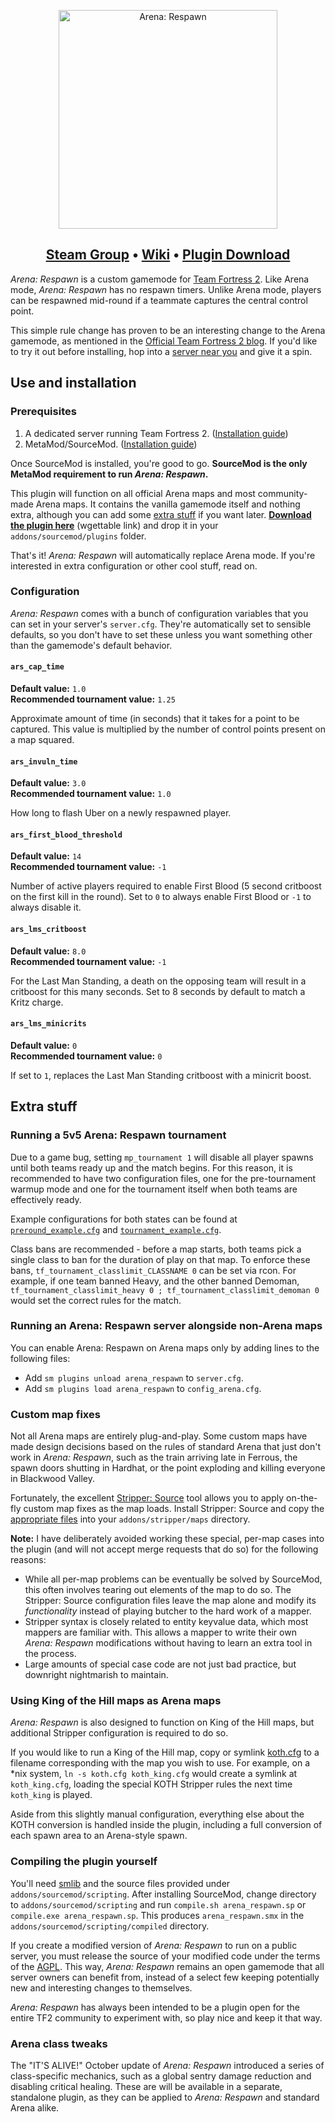 <p align="center"><img src="https://raw.githubusercontent.com/awkisopen/arena-respawn/master/media/arena_respawn_brand_512.png" alt="Arena: Respawn" width="350px" /><br /><h2 align="center"><a href="http://steamcommunity.com/groups/ArenaRespawn">Steam Group</a> &bull; <a href="http://wiki.respawn.tf">Wiki</a> &bull; <a href ="https://github.com/awkisopen/arena-respawn/raw/master/addons/sourcemod/plugins/arena_respawn.smx">Plugin Download</a></h2></p>

*Arena: Respawn* is a custom gamemode for [Team Fortress 2](http://www.teamfortress.com). Like Arena mode, *Arena: Respawn* has no respawn timers. Unlike Arena mode, players can be respawned mid-round if a teammate captures the central control point.

This simple rule change has proven to be an interesting change to the Arena gamemode, as mentioned in the [Official Team Fortress 2 blog](http://www.teamfortress.com/post.php?id=14487). If you'd like to try it out before installing, hop into a [server near you](http://steam.respawn.tf) and give it a spin.

## Use and installation

### Prerequisites
1. A dedicated server running Team Fortress 2. ([Installation guide](https://wiki.teamfortress.com/wiki/Dedicated_server_configuration))
2. MetaMod/SourceMod. ([Installation guide](https://wiki.alliedmods.net/Installing_SourceMod_(simple)))

Once SourceMod is installed, you're good to go. **SourceMod is the only MetaMod requirement to run *Arena: Respawn*.**

This plugin will function on all official Arena maps and most community-made Arena maps. It contains the vanilla gamemode itself and nothing extra, although you can add some [extra stuff](#extra-stuff) if you want later. **[Download the plugin here](addons/sourcemod/plugins/arena_respawn.smx?raw=1)** (wgettable link) and drop it in your `addons/sourcemod/plugins` folder.

That's it! *Arena: Respawn* will automatically replace Arena mode. If you're interested in extra configuration or other cool stuff, read on.

### Configuration

*Arena: Respawn* comes with a bunch of configuration variables that you can set in your server's `server.cfg`. They're automatically set to sensible defaults, so you don't have to set these unless you want something other than the gamemode's default behavior.

#### `ars_cap_time`
**Default value:** `1.0`  
**Recommended tournament value:** `1.25`

Approximate amount of time (in seconds) that it takes for a point to be captured. This value is multiplied by the number of control points present on a map squared.

#### `ars_invuln_time`
**Default value:** `3.0`  
**Recommended tournament value:** `1.0`

How long to flash Uber on a newly respawned player.

#### `ars_first_blood_threshold`
**Default value:** `14`  
**Recommended tournament value:** `-1`

Number of active players required to enable First Blood (5 second critboost on the first kill in the round). Set to `0` to always enable First Blood or `-1` to always disable it.

#### `ars_lms_critboost`
**Default value:** `8.0`  
**Recommended tournament value:** `-1`

For the Last Man Standing, a death on the opposing team will result in a critboost for this many seconds. Set to 8 seconds by default to match a Kritz charge.

#### `ars_lms_minicrits`  
**Default value:** `0`  
**Recommended tournament value:** `0`

If set to `1`, replaces the Last Man Standing critboost with a minicrit boost.

## Extra stuff

### Running a 5v5 Arena: Respawn tournament
Due to a game bug, setting `mp_tournament 1` will disable all player spawns until both teams ready up and the match begins. For this reason, it is recommended to have two configuration files, one for the pre-tournament warmup mode and one for the tournament itself when both teams are effectively ready.

Example configurations for both states can be found at [`preround_example.cfg`](cfg/preround_example.cfg) and [`tournament_example.cfg`](cfg/tournament_example.cfg).

Class bans are recommended - before a map starts, both teams pick a single class to ban for the duration of play on that map. To enforce these bans, `tf_tournament_classlimit_CLASSNAME 0` can be set via rcon. For example, if one team banned Heavy, and the other banned Demoman, `tf_tournament_classlimit_heavy 0 ; tf_tournament_classlimit_demoman 0` would set the correct rules for the match.

### Running an Arena: Respawn server alongside non-Arena maps
You can enable Arena: Respawn on Arena maps only by adding lines to the following files:
* Add `sm plugins unload arena_respawn` to `server.cfg`.
* Add `sm plugins load arena_respawn` to `config_arena.cfg`.

### Custom map fixes

Not all Arena maps are entirely plug-and-play. Some custom maps have made design decisions based on the rules of standard Arena that just don't work in *Arena: Respawn*, such as the train arriving late in Ferrous, the spawn doors shutting in Hardhat, or the point exploding and killing everyone in Blackwood Valley.

Fortunately, the excellent [Stripper: Source](http://www.bailopan.net/stripper/) tool allows you to apply on-the-fly custom map fixes as the map loads. Install Stripper: Source and copy the [appropriate files](addons/stripper/maps) into your `addons/stripper/maps` directory.

**Note:** I have deliberately avoided working these special, per-map cases into the plugin (and will not accept merge requests that do so) for the following reasons:
- While all per-map problems can be eventually be solved by SourceMod, this often involves tearing out elements of the map to do so. The Stripper: Source configuration files leave the map alone and modify its *functionality* instead of playing butcher to the hard work of a mapper.
- Stripper syntax is closely related to entity keyvalue data, which most mappers are familiar with. This allows a mapper to write their own *Arena: Respawn* modifications without having to learn an extra tool in the process.
- Large amounts of special case code are not just bad practice, but downright nightmarish to maintain.

### Using King of the Hill maps as Arena maps

*Arena: Respawn* is also designed to function on King of the Hill maps, but additional Stripper configuration is required to do so.

If you would like to run a King of the Hill map, copy or symlink [koth.cfg](addons/stripper/maps/koth.cfg) to a filename corresponding with the map you wish to use. For example, on a \*nix system, `ln -s koth.cfg koth_king.cfg` would create a symlink at `koth_king.cfg`, loading the special KOTH Stripper rules the next time `koth_king` is played.

Aside from this slightly manual configuration, everything else about the KOTH conversion is handled inside the plugin, including a full conversion of each spawn area to an Arena-style spawn.

### Compiling the plugin yourself

You'll need [smlib](https://www.sourcemodplugins.org/smlib/) and the source files provided under `addons/sourcemod/scripting`. After installing SourceMod, change directory to `addons/sourcemod/scripting` and run `compile.sh arena_respawn.sp` or `compile.exe arena_respawn.sp`. This produces `arena_respawn.smx` in the `addons/sourcemod/scripting/compiled` directory.

If you create a modified version of *Arena: Respawn* to run on a public server, you must release the source of your modified code under the terms of the [AGPL](LICENSE.txt). This way, *Arena: Respawn* remains an open gamemode that all server owners can benefit from, instead of a select few keeping potentially new and interesting changes to themselves.

*Arena: Respawn* has always been intended to be a plugin open for the entire TF2 community to experiment with, so play nice and keep it that way.

### Arena class tweaks

The "IT'S ALIVE!" October update of *Arena: Respawn* introduced a series of class-specific mechanics, such as a global sentry damage reduction and disabling critical healing. These are will be available in a separate, standalone plugin, as they can be applied to *Arena: Respawn* and standard Arena alike.
